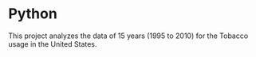 # Python
This project analyzes the data of 15 years (1995 to 2010) for the Tobacco usage in the United States.
